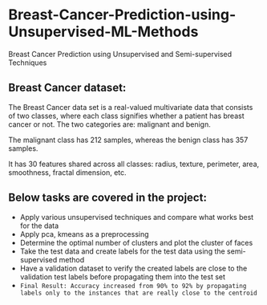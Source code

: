 # Breast-Cancer-Prediction-using-Unsupervised-ML-Methods

Breast Cancer Prediction using Unsupervised and Semi-supervised Techniques

Breast Cancer dataset:
--------------------------

The Breast Cancer data set is a real-valued multivariate data that consists of two classes, where each class signifies whether a patient has breast cancer or not. The two categories are: malignant and benign.

The malignant class has 212 samples, whereas the benign class has 357 samples.

It has 30 features shared across all classes: radius, texture, perimeter, area, smoothness, fractal dimension, etc.


Below tasks are covered in the project:
---------------------------------------
* Apply various unsupervised techniques and compare what works best for the data
* Apply pca, kmeans as a preprocessing
* Determine the optimal number of clusters and plot the cluster of faces
* Take the test data and create labels for the test data using the semi-supervised method
* Have a validation dataset to verify the created labels are close to the validation test labels before propagating them into the test set
* `Final Result: Accuracy increased from 90% to 92% by propagating labels only to the instances that are really close to the centroid`

